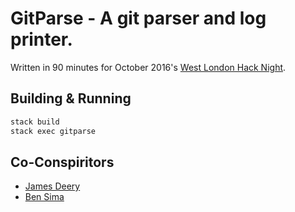 # GitParse - A git parser and log printer.

Written in 90 minutes for October 2016's [West London Hack Night](http://www.meetup.com/West-London-Hack-Night/).

## Building & Running

``` sh
stack build
stack exec gitparse
```

## Co-Conspiritors

* [James Deery](https://github.com/derkyjadex)
* [Ben Sima](https://github.com/bsima)
